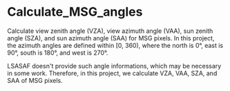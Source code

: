 # Calculate_MSG_angles
Calculate view zenith angle (VZA), view azimuth angle (VAA), sun zenith angle (SZA), and sun azimuth angle (SAA) for MSG pixels.
In this project, the azimuth angles are defined within [0, 360), where the north is 0°, east is 90°, south is 180°, and west is 270°.

LSASAF doesn't provide such angle informations, which may be necessary in some work. Therefore, in this project, we calculate VZA, VAA, SZA, and SAA of MSG pixels.
